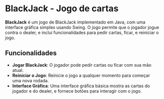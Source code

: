 # BlackJack - Jogo de cartas

**BlackJack** é um jogo de BlackJack implementado em Java, com uma interface gráfica simples usando Swing. O jogo permite que o jogador jogue contra o dealer, e inclui funcionalidades para pedir cartas, ficar, e reiniciar o jogo.

## Funcionalidades

- **Jogar BlackJack**: O jogador pode pedir cartas ou ficar com sua mão atual.
- **Reiniciar o Jogo**: Reinicie o jogo a qualquer momento para começar uma nova rodada.
- **Interface Gráfica**: Uma interface gráfica básica mostra as cartas do jogador e do dealer, e fornece botões para interagir com o jogo.
